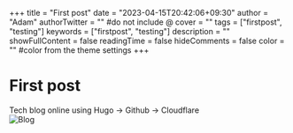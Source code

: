 +++
title = "First post"
date = "2023-04-15T20:42:06+09:30"
author = "Adam"
authorTwitter = "" #do not include @
cover = ""
tags = ["firstpost", "testing"]
keywords = ["firstpost", "testing"]
description = ""
showFullContent = false
readingTime = false
hideComments = false
color = "" #color from the theme settings
+++

# First post  
Tech blog online using Hugo -> Github -> Cloudflare  
![Blog](https://addzey.dev/Blog-2023-04-15_235819.png)
